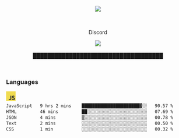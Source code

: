 <p align="center">
  <img src="https://lewd.pics/p/Nlws.png">
</p>
‎<p align="center">Discord</p>

<p align="center">
  <img src="https://discord.c99.nl/widget/theme-2/287977955240706060.png">
</p>

<p align="center">████████████████████████████████████</p></br>

### Languages

<img align="left" alt="JavaScript" width="26px" src="https://raw.githubusercontent.com/github/explore/80688e429a7d4ef2fca1e82350fe8e3517d3494d/topics/javascript/javascript.png" /></br>

<!--START_SECTION:waka-->
```text
JavaScript   9 hrs 2 mins    ██████████████████████▓░░   90.57 % 
HTML         46 mins         ██░░░░░░░░░░░░░░░░░░░░░░░   07.69 % 
JSON         4 mins          ▒░░░░░░░░░░░░░░░░░░░░░░░░   00.78 % 
Text         2 mins          ░░░░░░░░░░░░░░░░░░░░░░░░░   00.50 % 
CSS          1 min           ░░░░░░░░░░░░░░░░░░░░░░░░░   00.32 % 
```
<!--END_SECTION:waka-->
